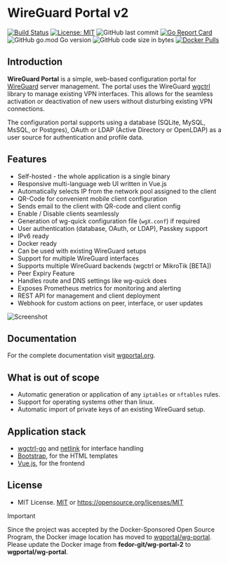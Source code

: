 # WireGuard Portal v2

[![Build Status](https://github.com/fedor-git/wg-portal-2/actions/workflows/docker-publish.yml/badge.svg?event=push)](https://github.com/fedor-git/wg-portal-2/actions/workflows/docker-publish.yml)
[![License: MIT](https://img.shields.io/badge/license-MIT-green.svg)](https://opensource.org/licenses/MIT)
![GitHub last commit](https://img.shields.io/github/last-commit/fedor-git/wg-portal-2/master)
[![Go Report Card](https://goreportcard.com/badge/github.com/fedor-git/wg-portal-2)](https://goreportcard.com/report/github.com/fedor-git/wg-portal-2)
![GitHub go.mod Go version](https://img.shields.io/github/go-mod/go-version/fedor-git/wg-portal-2)
![GitHub code size in bytes](https://img.shields.io/github/languages/code-size/fedor-git/wg-portal-2)
[![Docker Pulls](https://img.shields.io/docker/pulls/fedor-git/wg-portal-2.svg)](https://hub.docker.com/r/wgportal/wg-portal/)

## Introduction
<!-- Text from this line # is included in docs/documentation/overview.md -->
**WireGuard Portal** is a simple, web-based configuration portal for [WireGuard](https://wireguard.com) server management.
The portal uses the WireGuard [wgctrl](https://github.com/WireGuard/wgctrl-go) library to manage existing VPN
interfaces. This allows for the seamless activation or deactivation of new users without disturbing existing VPN
connections.

The configuration portal supports using a database (SQLite, MySQL, MsSQL, or Postgres), OAuth or LDAP
(Active Directory or OpenLDAP) as a user source for authentication and profile data.

## Features

* Self-hosted - the whole application is a single binary
* Responsive multi-language web UI written in Vue.js
* Automatically selects IP from the network pool assigned to the client
* QR-Code for convenient mobile client configuration
* Sends email to the client with QR-code and client config
* Enable / Disable clients seamlessly
* Generation of wg-quick configuration file (`wgX.conf`) if required
* User authentication (database, OAuth, or LDAP), Passkey support
* IPv6 ready
* Docker ready
* Can be used with existing WireGuard setups
* Support for multiple WireGuard interfaces
* Supports multiple WireGuard backends (wgctrl or MikroTik [BETA])
* Peer Expiry Feature
* Handles route and DNS settings like wg-quick does
* Exposes Prometheus metrics for monitoring and alerting
* REST API for management and client deployment
* Webhook for custom actions on peer, interface, or user updates

<!-- Text to this line # is included in docs/documentation/overview.md -->
![Screenshot](docs/assets/images/screenshot.png)

## Documentation

For the complete documentation visit [wgportal.org](https://wgportal.org).

## What is out of scope

* Automatic generation or application of any `iptables` or `nftables` rules.
* Support for operating systems other than linux.
* Automatic import of private keys of an existing WireGuard setup.

## Application stack

* [wgctrl-go](https://github.com/WireGuard/wgctrl-go) and [netlink](https://github.com/vishvananda/netlink) for interface handling
* [Bootstrap](https://getbootstrap.com/), for the HTML templates
* [Vue.js](https://vuejs.org/), for the frontend

## License

* MIT License. [MIT](LICENSE.txt) or <https://opensource.org/licenses/MIT>


> [!IMPORTANT]
> Since the project was accepted by the Docker-Sponsored Open Source Program, the Docker image location has moved to [wgportal/wg-portal](https://hub.docker.com/r/wgportal/wg-portal).
> Please update the Docker image from **fedor-git/wg-portal-2** to **wgportal/wg-portal**.
